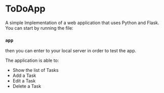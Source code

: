 # ToDoApp
A simple Implementation of a web application that uses Python and Flask.</br>
You can start by running the file:
 ### `app`
then you can enter to your local server in order to test the app.</br>

The application is able to:
* Show the list of Tasks
* Add a Task
* Edit a Task
* Delete a Task

